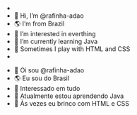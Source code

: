 - <!--ENGLISH-->
- 👋 Hi, I’m @rafinha-adao
- 🌎 I’m from Brazil
- 👀 I’m interested in everthing
- 🌱 I’m currently learning Java
- 🎨 Sometimes I play with HTML and CSS
- 
<!-- PORTUGUÊS -->
- 👋 Oi sou @rafinha-adao
- 🌎 Eu sou do Brasil
- 👀 Interessado em tudo
- 🌱 Atualmente estou aprendendo Java
- 🎨 Às vezes eu brinco com HTML e CSS

<!---
rafinha-adao/rafinha-adao is a ✨ special ✨ repository because its `README.md` (this file) appears on your GitHub profile.
You can click the Preview link to take a look at your changes.
--->
